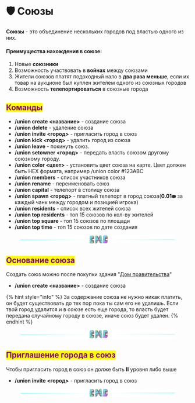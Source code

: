 # 🛡 Союзы

**Союзы** - это объединение нескольких городов под властью одного из них.

#### Преимущества нахождения в союзе:

1. Новые **союзники**
2. Возможность участвовать в **войнах** между союзами
3. Жители союзов платят подоходный нало в **два раза меньше**, если их товар на аукционе был куплен жителем одного из союзных городов
4. Возможность **телепортироваться** в союзные города

## <mark style="color:purple;">Команды</mark>

* **/union create <название>** - создание союза
* **/union delete** - удаление союза
* **/union invite <город>** - пригласить город в союз
* **/union kick <город>** - удалить город из союза
* **/union leave** - покинуть союз.
* **/union setowner <город>** - передать власть союзом другому союзному городу.
* **/union color <цвет>** - установить цвет союза на карте. Цвет должен быть HEX формата, например /union color #123ABC
* **/union members** - список участников союза
* **/union rename** - переименовать союз
* **/union capital** - телепорт в столицу союза
* **/union spawn <город>** - платный телепорт в город союза(**0.01⛂** за каждый чанк между городом и позицией игрока)
* **/union residents** - список всех жителей союза
* **/union top residents** - топ 15 союзов по кол-ву жителей
* **/union top square** - топ 15 союзов по площади
* **/union top time** - топ 15 союзов по дате создания

<figure><img src="../.gitbook/assets/gitlab_hr7.svg" alt=""><figcaption></figcaption></figure>

## <mark style="color:purple;">Основание союза</mark>

Создать союз можно после покупки здания "[Дом правительства](buildings.md#dom-pravitelstva)"

* **/union create <название>** - создание союза

{% hint style="info" %}
За содержание союза не нужно никак платить, он будет существовать до тех пор пока ты сам его не удалишь. Если твой город удалится и в союзе есть еще города, то власть будет передана случайному городу в союзе, иначе союз будет удален.
{% endhint %}

<figure><img src="../.gitbook/assets/gitlab_hr7.svg" alt=""><figcaption></figcaption></figure>

## <mark style="color:purple;">Приглашение города в союз</mark>

Чтобы пригласить город в союз он долже быть **II** уровня либо выше

* **/union invite <город>** - пригласить город в союз

<figure><img src="../.gitbook/assets/gitlab_hr7.svg" alt=""><figcaption></figcaption></figure>
